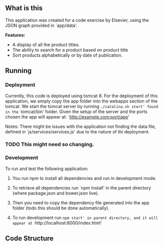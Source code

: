 ## What is this
This application was created for a code exercise by Elsevier, using the JSON graph provided in `app/data'.

__Features:__

- A display of all the product titles.
- The ability to search for a product based on product title
- Sort products alphabetically or by date of publication.

## Running


### Deployment

Currently, this code is deployed using tomcat 8.
For the deployment of this application, we simply copy the app folder into the webapps section of the tomcat.
We start the tomcat server by running `./catalina.sh start' found in the `tomcat/bin' folder.
Given the setup of the server and the ports chosen the app will appear at: `http://example.com:port/app'

Notes: There might be issues with the application not finding the data file, defined in `js/services/services.js' due to the nature of thi deployment. 

### TODO This might need so changing.



### Development 

To run and test the following application:

1) You run npm to install all dependencies and run in development mode.

2) To retrieve all dependencies run `npm install' in the parent directory (where package.json and bower.json live).

3) Then you need to copy the dependency file generated into the app folder (todo this should be done automatically).

4) To run development run `npm start' in parent directory, and it will appear at `http://localhost:8000/index.html'

## Code Structure